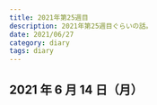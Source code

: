```yaml
---
title: 2021年第25週目
description: 2021年第25週目ぐらいの話。
date: 2021/06/27
category: diary
tags: diary
---
```


## 2021 年 6 月 14 日（月）
